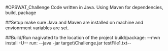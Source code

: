 #OPSWAT_Challenge
Code written in Java.
Using Maven for dependencies, build, package

##Setup
make sure Java and Maven are installed on machine and envionrment variables are set.

##Build/Run
nagivated to the location of the project
build/package: --mvn install -U--
run: --java -jar target\Challenge.jar testFile1.txt--
